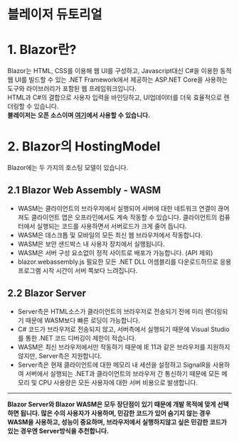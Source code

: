 블레이저 듀토리얼
================
# 1. Blazor란?
Blazor는 HTML, CSS를 이용해 웹 UI를 구성하고, Javascript대신 C#을 이용한 동적 웹 UI를 빌드할 수 있는 .NET Framework에서 제공하는 ASP.NET Core을 사용하는 도구와 라이브러리가 포함된 웹 프레임워크입니다.   
HTML과 C#의 결합으로 사용자 입력을 바인딩하고, UI업데이터를 더욱 효율적으로 렌더링할 수 있습니다.   
**블레이저는 오픈 소스이며 [여기](https://github.com/dotnet/aspnetcore/tree/master/src/Components)에서 사용할 수 있습니다.**
# 2. Blazor의 HostingModel
Blazor에는 두 가지의 호스팅 모델이 있습니다. 
## 2.1 Blazor Web Assembly - WASM
* WASM는 클라이언트의 브라우저에서 실행되어 서버에 대한 네트워크 연결이 끊어져도 클라이언트 앱은 오프라인에서도 계속 작동할 수 있습니다.  클라이언트의 컴퓨터에서 실행되는 코드를 사용하면서 서버로드가 크게 줄어 듭니다.
* WASM은 데스크톱 및 모바일의 모든 최신 웹 브라우저에서 작동합니다.
* WASM은 보안 샌드박스 내 사용자 장치에서 실행됩니다.
* WASM은 서버 구성 요소없이 정적 사이트로 배포가 가능합니다. (API 제외)
* blazor.webassembly.js 필요한 모든 .NET DLL 어셈블리를 다운로드하므로 응용 프로그램 시작 시간이 서버 쪽보다 느려집니다.
## 2.2 Blazor Server
* Server측은 HTML소스가 클라이언트의 브라우저로 전송되기 전에 미리 렌더링되기 때문에 WASM보다 빠른 로딩이 가능합니다.
* C# 코드가 브라우저로 전송되지 않고, 서버측에서 실행되기 때문에 Visual Studio를 통한 .NET 코드 디버깅이 제한이 적습니다.
* WASM은 최신 브라우저에서만 작동하기 때문에 IE 11과 같은 브라우저를 지원하지 않지만, Server측은 지원합니다.
* Server측은 현재 클라이언트에 대한 메모리 내 세션을 설정하고 SignalR을 사용하여 서버에서 실행되는 .NET과 클라이언트의 브라우저 간 통신하기 때문에 모든 메모리 및 CPU 사용량은 모든 사용자에 대한 서버 비용으로 발생합니다.
- - -
**Blazor Server와 Blazor WASM은 모두 장단점이 있기 때문에 개발 목적에 맞게 선택하면 됩니다.    많은 수의 사용자가 사용하며, 민감한 코드가 있어 숨기지 않는 경우 WASM을 사용하고, 성능이 중요하며, 브라우저에서 실행하지않고 싶은 민감한 코드가 있는 경우엔 Server방식을 추천합니다.**

